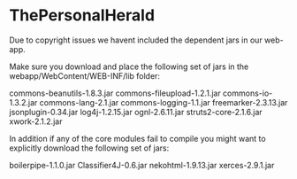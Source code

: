 ThePersonalHerald
=================

Due to copyright issues we havent included the dependent jars in our web-app. 

Make sure you download and place the following set of jars in the webapp/WebContent/WEB-INF/lib folder:

commons-beanutils-1.8.3.jar
commons-fileupload-1.2.1.jar
commons-io-1.3.2.jar
commons-lang-2.1.jar
commons-logging-1.1.jar
freemarker-2.3.13.jar
jsonplugin-0.34.jar
log4j-1.2.15.jar
ognl-2.6.11.jar
struts2-core-2.1.6.jar
xwork-2.1.2.jar


In addition if any of the core modules fail to compile you might want to explicitly download the following set of jars:

boilerpipe-1.1.0.jar
Classifier4J-0.6.jar
nekohtml-1.9.13.jar
xerces-2.9.1.jar
